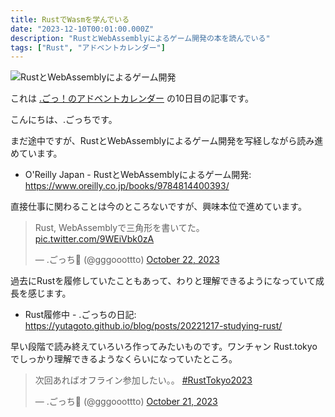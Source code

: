 ```yaml
---
title: RustでWasmを学んでいる
date: "2023-12-10T00:01:00.000Z"
description: "RustとWebAssemblyによるゲーム開発の本を読んでいる"
tags: ["Rust", "アドベントカレンダー"]
---
```


![RustとWebAssemblyによるゲーム開発](https://www.oreilly.co.jp/books/images/picture_large978-4-8144-0039-3.jpeg)

これは [.ごっ！のアドベントカレンダー](https://adventar.org/calendars/9122) の10日目の記事です。

こんにちは、.ごっちです。

まだ途中ですが、RustとWebAssemblyによるゲーム開発を写経しながら読み進めています。

- O'Reilly Japan - RustとWebAssemblyによるゲーム開発: https://www.oreilly.co.jp/books/9784814400393/

直接仕事に関わることは今のところないですが、興味本位で進めています。

<blockquote class="twitter-tweet"><p lang="ja" dir="ltr">Rust, WebAssemblyで三角形を書いてた。 <a href="https://t.co/9WEiVbk0zA">pic.twitter.com/9WEiVbk0zA</a></p>&mdash; .ごっち📝 (@gggooottto) <a href="https://twitter.com/gggooottto/status/1716044051299070449?ref_src=twsrc%5Etfw">October 22, 2023</a></blockquote>

過去にRustを履修していたこともあって、わりと理解できるようになっていて成長を感じます。

- Rust履修中 - .ごっちの日記: https://yutagoto.github.io/blog/posts/20221217-studying-rust/

早い段階で読み終えていろいろ作ってみたいものです。ワンチャン Rust.tokyoでしっかり理解できるようなくらいになっていたところ。

<blockquote class="twitter-tweet"><p lang="ja" dir="ltr">次回あればオフライン参加したい。。 <a href="https://twitter.com/hashtag/RustTokyo2023?src=hash&amp;ref_src=twsrc%5Etfw">#RustTokyo2023</a></p>&mdash; .ごっち📝 (@gggooottto) <a href="https://twitter.com/gggooottto/status/1715661047565304315?ref_src=twsrc%5Etfw">October 21, 2023</a></blockquote>
